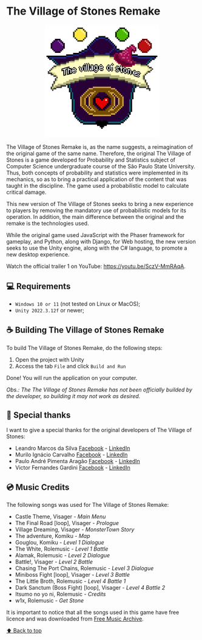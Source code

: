 # The Village of Stones Remake

<p align="center">
  <img src="Assets/Art/Icons/logo.jpeg" alt="The Village of Stones Logo" style="width: 300px;">
</p>

The Village of Stones Remake is, as the name suggests, a reimagination of the original game of the same name. Therefore, the original The Village of Stones is a game developed for Probability and Statistics subject of Computer Science undergraduate course of the São Paulo State University. Thus, both concepts of probability and statistics were implemented in its mechanics, so as to bring a practical application of the content that was taught in the discipline. The game used a probabilistic model to calculate critical damage.

This new version of The Village of Stones seeks to bring a new experience to players by removing the mandatory use of probabilistic models for its operation. In addition, the main difference between the original and the remake is the technologies used.

While the original game used JavaScript with the Phaser framework for gameplay, and Python, along with Django, for Web hosting, the new version seeks to use the Unity engine, along with the C# language, to promote a new desktop experience.

Watch the official trailer 1 on YouTube: https://youtu.be/SczV-MmRAqA.

## 💻 Requirements
* `Windows 10 or 11` (not tested on Linux or MacOS);
* `Unity 2022.3.12f` or newer;

## ☕ Building The Village of Stones Remake
To build The Village of Stones Remake, do the following steps:

1. Open the project with Unity
2. Access the tab `File` and click `Build and Run`

Done! You will run the application on your computer.

*Obs.: The The Village of Stones Remake has not been officially builded by the developer, so building it may not work as desired.*

## 🎉 Special thanks
I want to give a special thanks for the original developers of The Village of Stones:
* Leandro Marcos da Silva [Facebook](https://www.facebook.com/silvamleandro) - [LinkedIn](https://www.linkedin.com/in/silvamleandro)
* Murilo Ignácio Carvalho [Facebook](https://www.facebook.com/murilo.ignaciocarvalho) - [LinkedIn](https://www.linkedin.com/in/murilo-carvalho)
* Paulo André Pimenta Aragão [Facebook](https://www.facebook.com/paulo.andre.pimenta.aragao) - [LinkedIn](https://www.linkedin.com/in/paulo-andre-pimenta-aragao/)
* Victor Fernandes Gardini [Facebook](https://www.facebook.com/victorfernandes.gardini) - [LinkedIn](https://www.linkedin.com/in/victorgardini)

## 💿 Music Credits
The following songs was used for The Village of Stones Remake:
* Castle Theme, Visager - *Main Menu*
* The Final Road [loop], Visager - *Prologue*
* Village Dreaming, Visager - *MonsterTown Story*
* The adventure, Komiku - *Map*
* Gouglou, Komiku - *Level 1 Dialogue*
* The White, Rolemusic - *Level 1 Battle*
* Alamak, Rolemusic - *Level 2 Dialogue*
* Battle!, Visager - *Level 2 Battle*
* Chasing The Port Chains, Rolemusic - *Level 3 Dialogue*
* Miniboss Fight [loop], Visager - *Level 3 Battle*
* The Little Broth, Rolemusic - *Level 4 Battle 1*
* Dark Sanctum (Boss Fight) [loop], Visager - *Level 4 Battle 2*
* Itsumo no yo ni, Rolemusic - *Credits*
* w1x, Rolemusic - *Get Stone*

It is important to notice that all the songs used in this game have free licence and was downloaded from [Free Music Archive](https://freemusicarchive.org).

[⬆ Back to top](#the-village-of-stones-remake)<br>
